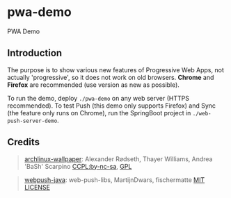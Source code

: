 # pwa-demo
PWA Demo  

## Introduction
The purpose is to show various new features of Progressive Web Apps, not actually 'progressive', so it does not work on old browsers. **Chrome** and **Firefox** are recommended (use version as new as possible).    

To run the demo, deploy `./pwa-demo` on any web server (HTTPS recommended). To test Push (this demo only supports Firefox) and Sync (the feature only runs on Chrome), run the SpringBoot project in `./web-push-server-demo`.  

## Credits
> [archlinux-wallpaper](https://git.archlinux.org/svntogit/community.git/tree/trunk?h=packages/archlinux-wallpaper): Alexander Rødseth, Thayer Williams, Andrea 'BaSh' Scarpino  [CCPL:by-nc-sa](https://creativecommons.org/licenses/by-nc-sa/4.0/), [GPL](http://www.gnu.org/licenses/gpl.html)  

> [webpush-java](https://github.com/web-push-libs/webpush-java): web-push-libs, MartijnDwars, fischermatte  [MIT LICENSE](https://github.com/web-push-libs/webpush-java/blob/master/LICENSE)  